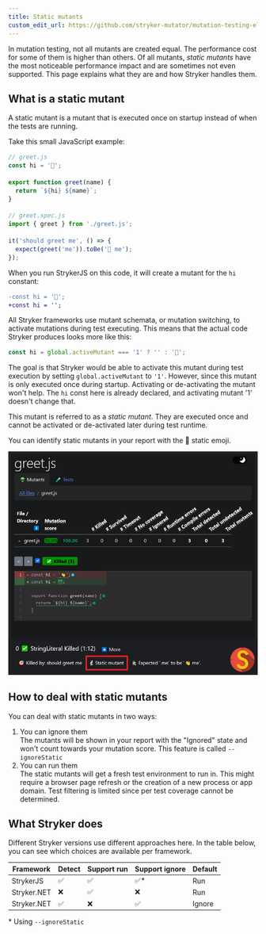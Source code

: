 ```yaml
---
title: Static mutants
custom_edit_url: https://github.com/stryker-mutator/mutation-testing-elements/edit/master/docs/static-mutants.md
---
```


In mutation testing, not all mutants are created equal. The performance cost for some of them is higher than others. Of all mutants, _static mutants_ have the most noticeable performance impact and are sometimes not even supported. This page explains what they are and how Stryker handles them.

## What is a static mutant

A static mutant is a mutant that is executed once on startup instead of when the tests are running. 

Take this small JavaScript example:

```js
// greet.js
const hi = '👋';

export function greet(name) {
  return `${hi} ${name}`;
}

// greet.spec.js
import { greet } from './greet.js';

it('should greet me', () => {
  expect(greet('me')).toBe('👋 me');
});
```

When you run StrykerJS on this code, it will create a mutant for the `hi` constant:

```diff
-const hi = '👋';
+const hi = ''; 
```

All Stryker frameworks use mutant schemata, or mutation switching, to activate mutations during test executing. This means that the actual code Stryker produces looks more like this:

```js
const hi = global.activeMutant === '1' ? '' : '👋';
```

The goal is that Stryker would be able to activate this mutant during test execution by setting `global.activeMutant` to `'1'`. However, since this mutant is only executed once during startup. Activating or de-activating the mutant won't help. The `hi` const here is already declared, and activating mutant '1' doesn't change that. 

This mutant is referred to as a _static mutant_. They are executed once and cannot be activated or de-activated later during test runtime.

You can identify static mutants in your report with the 🗿 static emoji.

![static mutant](img/static-mutant.png)

## How to deal with static mutants

You can deal with static mutants in two ways:

1. You can ignore them<br />
   The mutants will be shown in your report with the "Ignored" state and won't count towards your mutation score. This feature is called `--ignoreStatic`
2. You can run them<br />
  The static mutants will get a fresh test environment to run in. This might require a browser page refresh or the creation of a new process or app domain. Test filtering is limited since per test coverage cannot be determined. 

## What Stryker does

Different Stryker versions use different approaches here. In the table below, you can see which choices are available per framework.

| Framework | Detect | Support run | Support ignore | Default |
|--|--|--|--|--|
| StrykerJS | ✅ | ✅ | ✅* | Run |
| Stryker.NET| ❌ | ✅ | ❌ | Run |
| Stryker.NET| ✅ | ❌ | ✅ | Ignore |

\* Using `--ignoreStatic`